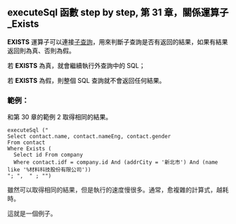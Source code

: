 <h2><span style="color: rgb(0, 0, 0);">executeSql 函數 step by step, 第 31 章，關係運算子_Exists</span></h2><p><span style="color: rgb(0, 0, 0);"><strong>EXISTS</strong></span><span style="color: rgb(0, 0, 0);"> 運算子可以連接</span><a href="https://www.fooish.com/sql/subquery.html" target="" style="text-align: start;">子查詢</a><span style="color: rgb(0, 0, 0);">，用來判斷子查詢是否有返回的結果，如果有結果返回則為真、否則為假。</span></p><p><span style="color: rgb(0, 0, 0);">若 </span><span style="color: rgb(0, 0, 0);"><strong>EXISTS</strong></span><span style="color: rgb(0, 0, 0);"> 為真，就會繼續執行外查詢中的 SQL；</span></p><p><span style="color: rgb(0, 0, 0);">若 </span><span style="color: rgb(0, 0, 0);"><strong>EXISTS</strong></span><span style="color: rgb(0, 0, 0);"> 為假，則整個 SQL 查詢就不會返回任何結果。</span></p><h3><span style="color: rgb(0, 0, 0);">範例：</span></h3><p><span style="color: rgb(0, 0, 0);">和第 30 章的範例 2 取得相同的結果。</span></p><pre><code >executeSql ("
Select contact.name, contact.nameEng, contact.gender 
From contact 
Where Exists ( 
  Select id From company 
  Where contact.idf = company.id And (addrCity = '新北市') And (name like '%材料科技股份有限公司'))
"; ",  " ; "")</code></pre><p>雖然可以取得相同的結果，但是執行的速度慢很多。通常，愈複雜的計算式，越耗時。</p><p>這就是一個例子。</p>